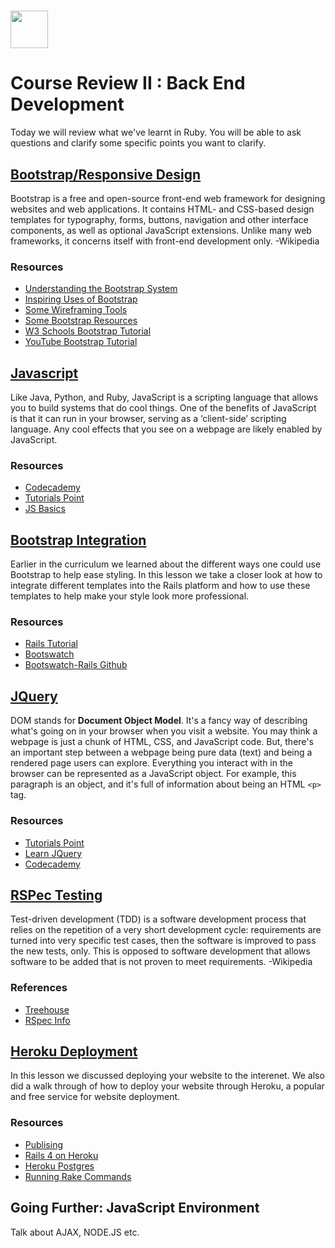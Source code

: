 # <img src="https://cloud.githubusercontent.com/assets/8397980/19818474/bd21af4c-9d04-11e6-8df6-1ed154718dce.png" height="60">

# Course Review II : Back End Development
Today we will review what we've learnt in Ruby. You will be able to ask questions and clarify some specific points you want to clarify.

## <a href="https://github.com/product-school/bootstrap-lesson">Bootstrap/Responsive Design</a>

Bootstrap is a free and open-source front-end web framework for designing websites and web applications. It contains HTML- and CSS-based design templates for typography, forms, buttons, navigation and other interface components, as well as optional JavaScript extensions. Unlike many web frameworks, it concerns itself with front-end development only. -Wikipedia

### Resources
- <a href="https://scotch.io/tutorials/understanding-the-bootstrap-3-grid-system">Understanding the Bootstrap System</a>
- <a href="http://expo.getbootstrap.com/">Inspiring Uses of Bootstrap</a>
- <a href="http://www.creativebloq.com/wireframes/top-wireframing-tools-11121302">Some Wireframing Tools</a>
- <a href="https://startbootstrap.com/bootstrap-resources/">Some Bootstrap Resources</a>
- <a href="http://www.w3schools.com/bootstrap/">W3 Schools Bootstrap Tutorial</a>
- <a href="https://www.youtube.com/watch?v=gqOEoUR5RHg">YouTube Bootstrap Tutorial</a>

## <a href="https://github.com/product-school/javascript-lesson">Javascript</a>

Like Java, Python, and Ruby, JavaScript is a scripting language that allows you to build systems that do cool things. One of the benefits of JavaScript is that it can run in your browser, serving as a ‘client-side’ scripting language. Any cool effects that you see on a webpage are likely enabled by JavaScript.

### Resources

- <a href="https://www.codecademy.com/learn/javascript">Codecademy</a>
- <a href="https://www.tutorialspoint.com/javascript/">Tutorials Point</a>
- <a href="https://developer.mozilla.org/en-US/docs/Learn/Getting_started_with_the_web/JavaScript_basics">JS Basics</a>

## <a href="https://github.com/product-school/bootstrap-rails">Bootstrap Integration</a>

Earlier in the curriculum we learned about the different ways one could use Bootstrap to help ease styling.  In this lesson we take a closer look at how to integrate different templates into the Rails platform and how to use these templates to help make your style look more professional.

### Resources

- <a href="https://www.railstutorial.org/book/filling_in_the_layout">Rails Tutorial</a>
- <a href="https://bootswatch.com/">Bootswatch</a>
- <a href="https://github.com/maxim/bootswatch-rails">Bootswatch-Rails Github</a>

## <a href="https://github.com/product-school/jquery-lesson">JQuery</a>

DOM stands for **Document Object Model**. It's a fancy way of describing what's going on in your browser when you visit a website. You may think a webpage is just a chunk of HTML, CSS, and JavaScript code. But, there's an important step between a webpage being pure data (text) and being a rendered page users can explore. Everything you interact with in the browser can be represented as a JavaScript object. For example, this paragraph is an object, and it's full of information about being an HTML `<p>` tag.

### Resources

- <a href="http://www.tutorialspoint.com/jquery/">Tutorials Point</a>
- <a href="https://learn.jquery.com/">Learn JQuery</a>
- <a href="https://www.codecademy.com/learn/jquery">Codecademy</a>

## <a href="https://github.com/product-school/unit-testing">RSPec Testing</a>

Test-driven development (TDD) is a software development process that relies on the repetition of a very short development cycle: requirements are turned into very specific test cases, then the software is improved to pass the new tests, only. This is opposed to software development that allows software to be added that is not proven to meet requirements. -Wikipedia

### References

- <a href="http://blog.teamtreehouse.com/an-introduction-to-rspec">Treehouse</a>
- <a href="http://rspec.info/">RSpec Info</a>

## <a href="https://github.com/product-school/heroku-lesson">Heroku Deployment</a>

In this lesson we discussed deploying your website to the interenet.  We also did a walk through of how to deploy your website through Heroku, a popular and free service for website deployment.

### Resources

- <a href="https://developer.mozilla.org/en-US/docs/Learn/Getting_started_with_the_web/Publishing_your_website">Publising</a>
- <a href="https://devcenter.heroku.com/articles/rails4" target="_blank">Rails 4 on Heroku</a>
- <a href="https://devcenter.heroku.com/articles/heroku-postgresql" target="_blank">Heroku Postgres</a>
- <a href="https://devcenter.heroku.com/articles/rake" target="_blank">Running Rake Commands</a>


## Going Further: JavaScript Environment

Talk about AJAX, NODE.JS etc.
